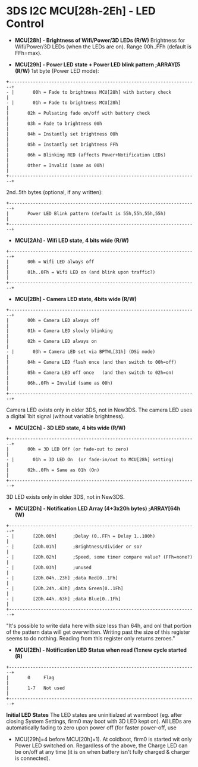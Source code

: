 # 3DS I2C MCU\[28h-2Eh\] - LED Control


- **MCU\[28h\] - Brightness of Wifi/Power/3D LEDs (R/W)**
Brightness for Wifi/Power/3D LEDs (when the LEDs are on). Range 00h..FFh
(default is FFh=max).

- **MCU\[29h\] - Power LED state + Power LED blink pattern ;ARRAY\[5\
(R/W)**
1st byte (Power LED mode):

```
+-----------------------------------------------------------------------+
- |       00h = Fade to brightness MCU[28h] with battery check            |
- |       01h = Fade to brightness MCU[28h]                               |
|       02h = Pulsating fade on/off with battery check                  |
|       03h = Fade to brightness 00h                                    |
|       04h = Instantly set brightness 00h                              |
|       05h = Instantly set brightness FFh                              |
|       06h = Blinking RED (affects Power+Notification LEDs)            |
|       Other = Invalid (same as 00h)                                   |
+-----------------------------------------------------------------------+
```

2nd..5th bytes (optional, if any written):

```
+-----------------------------------------------------------------------+
|       Power LED Blink pattern (default is 55h,55h,55h,55h)            |
+-----------------------------------------------------------------------+
```


- **MCU\[2Ah\] - Wifi LED state, 4 bits wide (R/W)**

```
+-----------------------------------------------------------------------+
|       00h = Wifi LED always off                                       |
|       01h..0Fh = Wifi LED on (and blink upon traffic?)                |
+-----------------------------------------------------------------------+
```


- **MCU\[2Bh\] - Camera LED state, 4bits wide (R/W)**

```
+-----------------------------------------------------------------------+
|       00h = Camera LED always off                                     |
|       01h = Camera LED slowly blinking                                |
|       02h = Camera LED always on                                      |
- |       03h = Camera LED set via BPTWL[31h] (DSi mode)                  |
|       04h = Camera LED flash once (and then switch to 00h=off)        |
|       05h = Camera LED off once   (and then switch to 02h=on)         |
|       06h..0Fh = Invalid (same as 00h)                                |
+-----------------------------------------------------------------------+
```

Camera LED exists only in older 3DS, not in New3DS. The camera LED uses
a digital 1bit signal (without variable brightness).

- **MCU\[2Ch\] - 3D LED state, 4 bits wide (R/W)**

```
+-----------------------------------------------------------------------+
|       00h = 3D LED Off (or fade-out to zero)                          |
- |       01h = 3D LED On  (or fade-in/out to MCU[28h] setting)           |
|       02h..0Fh = Same as 01h (On)                                     |
+-----------------------------------------------------------------------+
```

3D LED exists only in older 3DS, not in New3DS.

- **MCU\[2Dh\] - Notification LED Array (4+3x20h bytes) ;ARRAY\[64h\
(W)**

```
+-----------------------------------------------------------------------+
- |       [2Dh.00h]      ;Delay (0..FFh = Delay 1..100h)                  |
- |       [2Dh.01h]      ;Brightness/divider or so?                       |
- |       [2Dh.02h]      ;Speed, some timer compare value? (FFh=none?)    |
- |       [2Dh.03h]      ;unused                                          |
- |       [2Dh.04h..23h] ;data Red[0..1Fh]                                |
- |       [2Dh.24h..43h] ;data Green[0..1Fh]                              |
- |       [2Dh.44h..63h] ;data Blue[0..1Fh]                               |
+-----------------------------------------------------------------------+
```

\"It\'s possible to write data here with size less than 64h, and onl
that portion of the pattern data will get overwritten. Writing past the
size of this register seems to do nothing. Reading from this register
only returns zeroes.\"

- **MCU\[2Eh\] - Notification LED Status when read (1=new cycle started
(R)**

```
+-----------------------------------------------------------------------+
|       0     Flag                                                      |
|       1-7   Not used                                                  |
+-----------------------------------------------------------------------+
```


**Initial LED States**
The LED states are uninitialzed at warmboot (eg. after closing System
Settings, firm0 may boot with 3D LED kept on). All LEDs are
automatically fading to zero upon power off (for faster power-off, use
- MCU\[29h\]=4 before MCU\[20h\]=1). At coldboot, firm0 is started wit
only Power LED switched on.
Regardless of the above, the Charge LED can be on/off at any time (it is
on when battery isn\'t fully charged & charger is connected).



